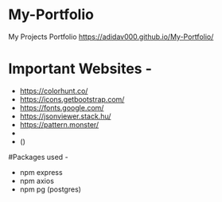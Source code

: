 # My-Portfolio
My Projects Portfolio
https://adidav000.github.io/My-Portfolio/

# Important Websites - 
- https://colorhunt.co/
- https://icons.getbootstrap.com/
- https://fonts.google.com/
- https://jsonviewer.stack.hu/
- https://pattern.monster/
- <script src="https://ajax.googleapis.com/ajax/libs/jquery/3.7.1/jquery.min.js"></script>
- (<meta name="viewport" content="width=device-width, initial-scale=1.0">)

#Packages used -
- npm express
- npm axios
- npm pg (postgres)
